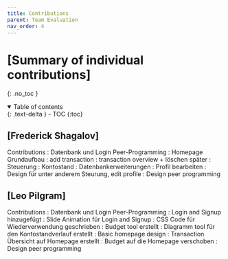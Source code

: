 ```yaml
---
title: Contributions
parent: Team Evaluation
nav_order: 4
---
```




# [Summary of individual contributions]
{: .no_toc }

<details open markdown="block">
  <summary>
    Table of contents
  </summary>
  {: .text-delta }
- TOC
{:toc}
</details>

## [Frederick Shagalov]

Contributions
: Datenbank und Login Peer-Programming 
: Homepage Grundaufbau
: add transaction 
: transaction overview + löschen später 
: Steuerung
: Kontostand
: Datenbankerweiterungen
: Profil bearbeiten
: Design für unter anderem Steurung, edit profile
: Design peer programming

## [Leo Pilgram]

Contributions
: Datenbank und Login Peer-Programming
: Login and Signup hinzugefügt
: Slide Animation für Login and Signup
: CSS Code für Wiederverwendung geschrieben
: Budget tool erstellt
: Diagramm tool für den Kontostandverlauf erstellt
: Basic homepage design
: Transaction Übersicht auf Homepage erstellt
: Budget auf die Homepage verschoben
: Design peer programming
